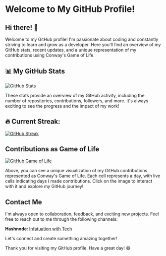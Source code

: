 # Welcome to My GitHub Profile!
## Hi there! 👋

Welcome to my GitHub profile! I'm passionate about coding and constantly striving to learn and grow as a developer. Here you'll find an overview of my GitHub stats, recent updates, and a unique representation of my contributions using Conway's Game of Life.
<!---[![Top Languages](https://github-readme-stats.vercel.app/api/top-langs/?username=SwelteringCity&layout=compact)](https://github.com/anuraghazra/github-readme-stats)--->
## 📊 My GitHub Stats

![GitHub Stats](https://github-readme-stats.vercel.app/api?username=SwelteringCity&show_icons=true&theme=dark)

These stats provide an overview of my GitHub activity, including the number of repositories, contributions, followers, and more. It's always exciting to see the progress and the impact of my work!


## 🔥 Current Streak:
[![GitHub Streak](http://github-readme-streak-stats.herokuapp.com?user=SwelteringCity&theme=dark)](https://git.io/streak-stats)

<!---## Recent Updates

### Repository Name 1

- Commit 1
- Commit 2
- Commit 3

### Repository Name 2

- Commit 1
- Commit 2
- Commit 3

Feel free to explore my repositories to see the latest updates and projects I've been working on. I strive to keep my codebase clean, maintainable, and up-to-date.--->

## Contributions as Game of Life

[![GitHub Game of Life](https://github4life.herokuapp.com/SwelteringCity.gif?z=6)](https://github4life.herokuapp.com/SwelteringCity)

Above, you can see a unique visualization of my GitHub contributions represented as Conway's Game of Life. Each cell represents a day, with live cells indicating days I made contributions. Click on the image to interact with it and explore my GitHub journey!

## Contact Me

I'm always open to collaboration, feedback, and exciting new projects. Feel free to reach out to me through the following channels:

**Hashnode**: [Infatuation with Tech](https://axuro.hashnode.dev/)
<!-- - Email: your-email@example.com
- LinkedIn: [Your LinkedIn Profile](https://www.linkedin.com/in/axuro/)
- Twitter: [@YourTwitterHandle](https://twitter.com/YourTwitterHandle) -->

Let's connect and create something amazing together!

Thank you for visiting my GitHub profile. Have a great day! 😄
<!---
SwelteringCity/SwelteringCity is a ✨ special ✨ repository because its `README.md` (this file) appears on your GitHub profile.
You can click the Preview link to take a look at your changes.
--->
